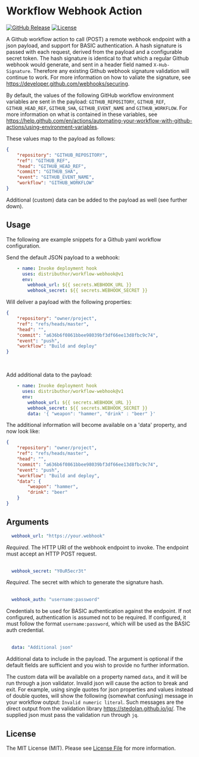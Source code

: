 # Workflow Webhook Action

[![GitHub Release][ico-release]][link-github-release]
[![License][ico-license]](LICENSE)

A Github workflow action to call (POST) a remote webhook endpoint with a json payload, 
and support for BASIC authentication. A hash signature is passed with each request, 
derived from the payload and a configurable secret token. The hash signature is 
identical to that which a regular Github webhook would generate, and sent in a header 
field named `X-Hub-Signature`. Therefore any existing Github webhook signature 
validation will continue to work. For more information on how to valiate the signature, 
see <https://developer.github.com/webhooks/securing>.

By default, the values of the following GitHub workflow environment variables are sent in the 
payload: `GITHUB_REPOSITORY`, `GITHUB_REF`, `GITHUB_HEAD_REF`, `GITHUB_SHA`, `GITHUB_EVENT_NAME` 
and `GITHUB_WORKFLOW`. For more information on what is contained in these variables, see 
<https://help.github.com/en/actions/automating-your-workflow-with-github-actions/using-environment-variables>. 

These values map to the payload as follows:

```json
{
    "repository": "GITHUB_REPOSITORY",
    "ref": "GITHUB_REF",
    "head": "GITHUB_HEAD_REF",
    "commit": "GITHUB_SHA",
    "event": "GITHUB_EVENT_NAME",
    "workflow": "GITHUB_WORKFLOW"
}
```

Additional (custom) data can be added to the payload as well (see further down).


## Usage

The following are example snippets for a Github yaml workflow configuration. <br/>

Send the default JSON payload to a webhook:

```yml
    - name: Invoke deployment hook
      uses: distributhor/workflow-webhook@v1
      env:
        webhook_url: ${{ secrets.WEBHOOK_URL }}
        webhook_secret: ${{ secrets.WEBHOOK_SECRET }}
```

Will deliver a payload with the following properties:

```json
{
    "repository": "owner/project",
    "ref": "refs/heads/master",
    "head": "",
    "commit": "a636b6f0861bbee98039bf3df66ee13d8fbc9c74",
    "event": "push",
    "workflow": "Build and deploy"
}
```
<br/>

Add additional data to the payload:

```yml
    - name: Invoke deployment hook
      uses: distributhor/workflow-webhook@v1
      env:
        webhook_url: ${{ secrets.WEBHOOK_URL }}
        webhook_secret: ${{ secrets.WEBHOOK_SECRET }}
        data: '{ "weapon": "hammer", "drink" : "beer" }'
```

The additional information will become available on a 'data' property,
and now look like:

```json
{
    "repository": "owner/project",
    "ref": "refs/heads/master",
    "head": "",
    "commit": "a636b6f0861bbee98039bf3df66ee13d8fbc9c74",
    "event": "push",
    "workflow": "Build and deploy",
    "data": {
        "weapon": "hammer",
        "drink": "beer"
    }
}
```


## Arguments

```yml 
  webhook_url: "https://your.webhook"
```

*Required*. The HTTP URI of the webhook endpoint to invoke. The endpoint must accept 
an HTTP POST request. <br/><br/>


```yml 
  webhook_secret: "Y0uR5ecr3t"
```

*Required*. The secret with which to generate the signature hash. <br/><br/>

```yml 
  webhook_auth: "username:password"
```

Credentials to be used for BASIC authentication against the endpoint. If not configured,
authentication is assumed not to be required. If configured, it must follow the format
`username:password`, which will be used as the BASIC auth credential.<br/><br/>

```yml 
  data: "Additional json"
```

Additional data to include in the payload. The argument is optional if the default 
fields are sufficient and you wish to provide no further information.

The custom data will be available on a property named `data`, and it will be run through 
a json validator. Invalid json will cause the action to break and exit. For example, using 
single quotes for json properties and values instead of double quotes, will show the 
following (somewhat confusing) message in your workflow output: `Invalid numeric literal`. 
Such messages are the direct output from the validation library <https://stedolan.github.io/jq/>. 
The supplied json must pass the validation run through `jq`.


## License

The MIT License (MIT). Please see [License File](LICENSE) for more information.

[ico-release]: https://img.shields.io/github/tag/distributhor/workflow-webhook.svg
[ico-license]: https://img.shields.io/badge/license-MIT-brightgreen.svg
[link-github-release]: https://github.com/distributhor/workflow-webhook/releases
